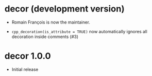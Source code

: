 # decor (development version)

* Romain François is now the maintainer.

* `cpp_decoration(is_attribute = TRUE)` now automatically ignores all decoration inside comments (#3)

# decor 1.0.0

* Initial release
